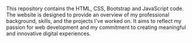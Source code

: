 This repository contains the HTML, CSS, Bootstrap and JavaScript code. The website is designed to provide an overview of my professional background, skills, and the projects I've worked on. It aims to reflect my passion for web development and my commitment to creating meaningful and innovative digital experiences.
